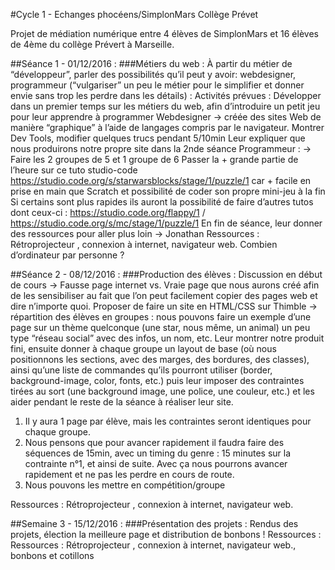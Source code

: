 #Cycle 1 - Echanges phocéens/SimplonMars Collège Prévet

Projet de médiation numérique entre 4 élèves de SimplonMars et 16 élèves de 4ème du collège Prévert à Marseille.

##Séance 1 - 01/12/2016 : 
###Métiers du web : 
À partir du métier de “développeur”, parler des possibilités qu’il peut y avoir: webdesigner, programmeur (“vulgariser” un peu le métier pour le simplifier et donner envie sans trop les perdre dans les détails) :
Activités prévues :
Développer dans un premier temps sur les métiers du web, afin d’introduire un petit jeu pour leur apprendre à programmer 
Webdesigner → créée des sites Web de manière “graphique” à l’aide de langages compris par le navigateur. 
Montrer Dev Tools, modifier quelques trucs pendant 5/10min
Leur expliquer que nous produirons notre propre site dans la 2nde séance
Programmeur : → Faire les 2 groupes de 5 et 1 groupe de 6
Passer la + grande partie de l’heure sur ce tuto studio-code https://studio.code.org/s/starwarsblocks/stage/1/puzzle/1 car + facile en prise en main que Scratch et possibilité de coder son propre mini-jeu à la fin
Si certains sont plus rapides ils auront la possibilité de faire d’autres tutos dont ceux-ci : https://studio.code.org/flappy/1  / https://studio.code.org/s/mc/stage/1/puzzle/1
En fin de séance, leur donner des ressources pour aller plus loin → Jonathan
Ressources : Rétroprojecteur , connexion à internet, navigateur web.
Combien d’ordinateur par personne ?

##Séance 2 - 08/12/2016 : 
###Production des élèves :
Discussion en début de cours → Fausse page internet vs. Vraie page que nous aurons créé afin de les sensibiliser au fait que l’on peut facilement copier des pages web et dire n’importe quoi.
Proposer de faire un site en HTML/CSS sur Thimble → répartition des élèves en groupes : nous pouvons faire un exemple d’une page sur un thème quelconque (une star, nous même, un animal) un peu type “réseau social” avec des infos, un nom, etc. Leur montrer notre produit fini, ensuite donner à chaque groupe un layout de base (où nous positionnons les sections, avec des marges, des bordures, des classes), ainsi qu’une liste de commandes qu’ils pourront utiliser (border, background-image, color, fonts, etc.) puis leur imposer des contraintes tirées au sort (une background image, une police, une couleur, etc.) et les aider pendant le reste de la séance à réaliser leur site. 
1. Il y aura 1 page par élève, mais les contraintes seront identiques pour chaque groupe.
2. Nous pensons que pour avancer rapidement il faudra faire des séquences de 15min, avec un timing du genre : 15 minutes sur la contrainte n°1, et ainsi de suite. Avec ça nous pourrons avancer rapidement et ne pas les perdre en cours de route.
3. Nous pouvons les mettre en compétition/groupe

Ressources : Rétroprojecteur , connexion à internet, navigateur web.

##Semaine 3 - 15/12/2016 : 
###Présentation des projets :
Rendus des projets,  élection la meilleure page et distribution de bonbons !
Ressources : Ressources : Rétroprojecteur , connexion à internet, navigateur web., bonbons et cotillons

